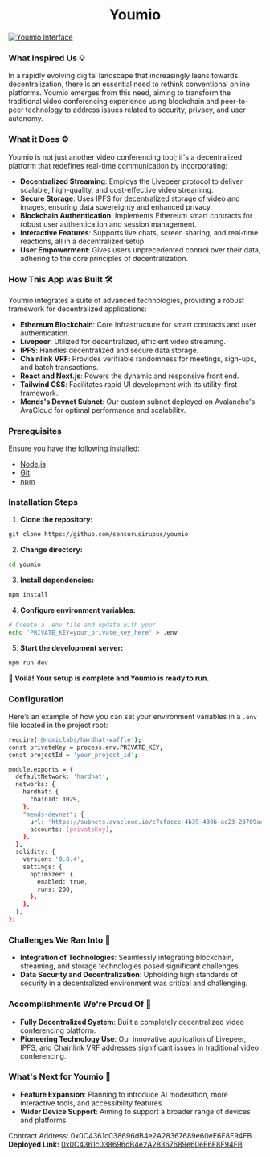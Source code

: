 <p align="center">

</p>

<h1 align="center">Youmio</h1>
<a href='https://postimg.cc/2bKTYMXS' target='_blank'><img src='https://i.postimg.cc/hvSYLqLT/Xnapper-2024-05-13-18-39-32.png' border='0' alt='Youmio Interface'/></a>

### What Inspired Us 💡

In a rapidly evolving digital landscape that increasingly leans towards decentralization, there is an essential need to rethink conventional online platforms. Youmio emerges from this need, aiming to transform the traditional video conferencing experience using blockchain and peer-to-peer technology to address issues related to security, privacy, and user autonomy.

### What it Does ⚙️

Youmio is not just another video conferencing tool; it's a decentralized platform that redefines real-time communication by incorporating:

- **Decentralized Streaming**: Employs the Livepeer protocol to deliver scalable, high-quality, and cost-effective video streaming.
- **Secure Storage**: Uses IPFS for decentralized storage of video and images, ensuring data sovereignty and enhanced privacy.
- **Blockchain Authentication**: Implements Ethereum smart contracts for robust user authentication and session management.
- **Interactive Features**: Supports live chats, screen sharing, and real-time reactions, all in a decentralized setup.
- **User Empowerment**: Gives users unprecedented control over their data, adhering to the core principles of decentralization.

### How This App was Built 🛠️

Youmio integrates a suite of advanced technologies, providing a robust framework for decentralized applications:

- **Ethereum Blockchain**: Core infrastructure for smart contracts and user authentication.
- **Livepeer**: Utilized for decentralized, efficient video streaming.
- **IPFS**: Handles decentralized and secure data storage.
- **Chainlink VRF**: Provides verifiable randomness for meetings, sign-ups, and batch transactions.
- **React and Next.js**: Powers the dynamic and responsive front end.
- **Tailwind CSS**: Facilitates rapid UI development with its utility-first framework.
- **Mends's Devnet Subnet**: Our custom subnet deployed on Avalanche's AvaCloud for optimal performance and scalability.

### Prerequisites

Ensure you have the following installed:

- [Node.js](https://nodejs.org/en/)
- [Git](https://git-scm.com/)
- [npm](https://www.npmjs.com/)

### Installation Steps

1. **Clone the repository:**

```bash
git clone https://github.com/sensurusirupus/youmio
```

2. **Change directory:**

```bash
cd youmio
```

3. **Install dependencies:**

```bash
npm install
```

4. **Configure environment variables:**

```bash
# Create a .env file and update with your
echo "PRIVATE_KEY=your_private_key_here" > .env
```

5. **Start the development server:**

```bash
npm run dev
```

**🎇 Voilà! Your setup is complete and Youmio is ready to run.**

### Configuration

Here’s an example of how you can set your environment variables in a `.env` file located in the project root:

```bash
require('@nomiclabs/hardhat-waffle');
const privateKey = process.env.PRIVATE_KEY;
const projectId = 'your_project_id';

module.exports = {
  defaultNetwork: 'hardhat',
  networks: {
    hardhat: {
      chainId: 1029,
    },
    "mends-devnet": {
      url: 'https://subnets.avacloud.io/c7cfaccc-4b39-430b-ac23-23709ae14359',
      accounts: [privateKey],
    },
  },
  solidity: {
    version: '0.8.4',
    settings: {
      optimizer: {
        enabled: true,
        runs: 200,
      },
    },
  },
};
```

### Challenges We Ran Into 🧗

- **Integration of Technologies**: Seamlessly integrating blockchain, streaming, and storage technologies posed significant challenges.
- **Data Security and Decentralization**: Upholding high standards of security in a decentralized environment was critical and challenging.

### Accomplishments We're Proud Of 💪

- **Fully Decentralized System**: Built a completely decentralized video conferencing platform.
- **Pioneering Technology Use**: Our innovative application of Livepeer, IPFS, and Chainlink VRF addresses significant issues in traditional video conferencing.

### What's Next for Youmio 🔮

- **Feature Expansion**: Planning to introduce AI moderation, more interactive tools, and accessibility features.
- **Wider Device Support**: Aiming to support a broader range of devices and platforms.

Contract Address: 0x0C4361c038696dB4e2A28367689e60eE6F8F94FB
**Deployed Link:** [0x0C4361c038696dB4e2A28367689e60eE6F8F94FB](https://testnet.snowtrace.io/address/0x0C4361c038696dB4e2A28367689e60eE6F8F94FB)

